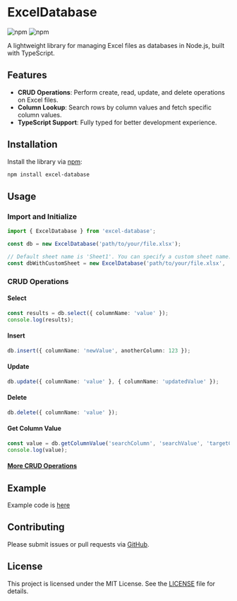 # ExcelDatabase

![npm](https://img.shields.io/npm/v/excel-database) ![npm](https://img.shields.io/npm/dt/excel-database)

A lightweight library for managing Excel files as databases in Node.js, built with TypeScript.

## Features

- **CRUD Operations**: Perform create, read, update, and delete operations on Excel files.
- **Column Lookup**: Search rows by column values and fetch specific column values.
- **TypeScript Support**: Fully typed for better development experience.

## Installation

Install the library via [npm](https://npmjs.org/package/excel-database):

```bash
npm install excel-database
```

## Usage

### Import and Initialize

```typescript
import { ExcelDatabase } from 'excel-database';

const db = new ExcelDatabase('path/to/your/file.xlsx');

// Default sheet name is 'Sheet1'. You can specify a custom sheet name:
const dbWithCustomSheet = new ExcelDatabase('path/to/your/file.xlsx', 'CustomSheetName');
```

### CRUD Operations

#### Select

```typescript
const results = db.select({ columnName: 'value' });
console.log(results);
```

#### Insert

```typescript
db.insert({ columnName: 'newValue', anotherColumn: 123 });
```

#### Update

```typescript
db.update({ columnName: 'value' }, { columnName: 'updatedValue' });
```

#### Delete

```typescript
db.delete({ columnName: 'value' });
```

#### Get Column Value

```typescript
const value = db.getColumnValue('searchColumn', 'searchValue', 'targetColumn');
console.log(value);
```

#### [More CRUD Operations](https://github.com/whitespaca/excel-database/blob/main/example/usage.md)

## Example
Example code is [here](https://github.com/whitespaca/excel-database/blob/main/example/example.ts)

## Contributing

Please submit issues or pull requests via [GitHub](https://github.com/whitespaca/excel-database).

## License

This project is licensed under the MIT License. See the [LICENSE](LICENSE) file for details.